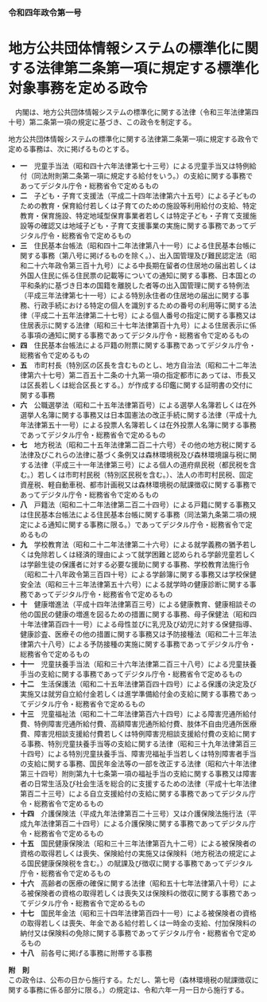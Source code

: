 ### 令和四年政令第一号  
# 地方公共団体情報システムの標準化に関する法律第二条第一項に規定する標準化対象事務を定める政令  
　内閣は、地方公共団体情報システムの標準化に関する法律（令和三年法律第四十号）第二条第一項の規定に基づき、この政令を制定する。  
  
地方公共団体情報システムの標準化に関する法律第二条第一項に規定する政令で定める事務は、次に掲げるものとする。  
* **一**　児童手当法（昭和四十六年法律第七十三号）による児童手当又は特例給付（同法附則第二条第一項に規定する給付をいう。）の支給に関する事務であってデジタル庁令・総務省令で定めるもの  
* **二**　子ども・子育て支援法（平成二十四年法律第六十五号）による子どものための教育・保育給付若しくは子育てのための施設等利用給付の支給、特定教育・保育施設、特定地域型保育事業者若しくは特定子ども・子育て支援施設等の確認又は地域子ども・子育て支援事業の実施に関する事務であってデジタル庁令・総務省令で定めるもの  
* **三**　住民基本台帳法（昭和四十二年法律第八十一号）による住民基本台帳に関する事務（第八号に掲げるものを除く。）、出入国管理及び難民認定法（昭和二十六年政令第三百十九号）による中長期在留者の住居地の届出若しくは外国人住民に係る住民票の記載等についての通知に関する事務、日本国との平和条約に基づき日本の国籍を離脱した者等の出入国管理に関する特例法（平成三年法律第七十一号）による特別永住者の住居地の届出に関する事務、行政手続における特定の個人を識別するための番号の利用等に関する法律（平成二十五年法律第二十七号）による個人番号の指定に関する事務又は住居表示に関する法律（昭和三十七年法律第百十九号）による住居表示に係る事項の通知に関する事務であってデジタル庁令・総務省令で定めるもの  
* **四**　住民基本台帳法による戸籍の附票に関する事務であってデジタル庁令・総務省令で定めるもの  
* **五**　市町村長（特別区の区長を含むものとし、地方自治法（昭和二十二年法律第六十七号）第二百五十二条の十九第一項の指定都市にあっては、市長又は区長若しくは総合区長とする。）が作成する印鑑に関する証明書の交付に関する事務  
* **六**　公職選挙法（昭和二十五年法律第百号）による選挙人名簿若しくは在外選挙人名簿に関する事務又は日本国憲法の改正手続に関する法律（平成十九年法律第五十一号）による投票人名簿若しくは在外投票人名簿に関する事務であってデジタル庁令・総務省令で定めるもの  
* **七**　地方税法（昭和二十五年法律第二百二十六号）その他の地方税に関する法律及びこれらの法律に基づく条例又は森林環境税及び森林環境譲与税に関する法律（平成三十一年法律第三号）による個人の道府県民税（都民税を含む。）若しくは市町村民税（特別区民税を含む。）、法人の市町村民税、固定資産税、軽自動車税、都市計画税又は森林環境税の賦課徴収に関する事務であってデジタル庁令・総務省令で定めるもの  
* **八**　戸籍法（昭和二十二年法律第二百二十四号）による戸籍に関する事務又は住民基本台帳法による住民基本台帳に関する事務（同法第九条第二項の規定による通知に関する事務に限る。）であってデジタル庁令・総務省令で定めるもの  
* **九**　学校教育法（昭和二十二年法律第二十六号）による就学義務の猶予若しくは免除若しくは経済的理由によって就学困難と認められる学齢児童若しくは学齢生徒の保護者に対する必要な援助に関する事務、学校教育法施行令（昭和二十八年政令第三百四十号）による学齢簿に関する事務又は学校保健安全法（昭和三十三年法律第五十六号）による就学時の健康診断に関する事務であってデジタル庁令・総務省令で定めるもの  
* **十**　健康増進法（平成十四年法律第百三号）による健康教育、健康相談その他の国民の健康の増進を図るための措置に関する事務、母子保健法（昭和四十年法律第百四十一号）による母性並びに乳児及び幼児に対する保健指導、健康診査、医療その他の措置に関する事務又は予防接種法（昭和二十三年法律第六十八号）による予防接種の実施に関する事務であってデジタル庁令・総務省令で定めるもの  
* **十一**　児童扶養手当法（昭和三十六年法律第二百三十八号）による児童扶養手当の支給に関する事務であってデジタル庁令・総務省令で定めるもの  
* **十二**　生活保護法（昭和二十五年法律第百四十四号）による保護の決定及び実施又は就労自立給付金若しくは進学準備給付金の支給に関する事務であってデジタル庁令・総務省令で定めるもの  
* **十三**　児童福祉法（昭和二十二年法律第百六十四号）による障害児通所給付費、特例障害児通所給付費、高額障害児通所給付費、肢体不自由児通所医療費、障害児相談支援給付費若しくは特例障害児相談支援給付費の支給に関する事務、特別児童扶養手当等の支給に関する法律（昭和三十九年法律第百三十四号）による特別児童扶養手当、障害児福祉手当若しくは特別障害者手当の支給に関する事務、国民年金法等の一部を改正する法律（昭和六十年法律第三十四号）附則第九十七条第一項の福祉手当の支給に関する事務又は障害者の日常生活及び社会生活を総合的に支援するための法律（平成十七年法律第百二十三号）による自立支援給付の支給に関する事務であってデジタル庁令・総務省令で定めるもの  
* **十四**　介護保険法（平成九年法律第百二十三号）又は介護保険法施行法（平成九年法律第百二十四号）による介護保険に関する事務であってデジタル庁令・総務省令で定めるもの  
* **十五**　国民健康保険法（昭和三十三年法律第百九十二号）による被保険者の資格の取得若しくは喪失、保険給付の実施又は保険料（地方税法の規定による国民健康保険税を含む。）の賦課及び徴収に関する事務であってデジタル庁令・総務省令で定めるもの  
* **十六**　高齢者の医療の確保に関する法律（昭和五十七年法律第八十号）による被保険者の資格の取得若しくは喪失又は保険料の徴収に関する事務であってデジタル庁令・総務省令で定めるもの  
* **十七**　国民年金法（昭和三十四年法律第百四十一号）による被保険者の資格の取得若しくは喪失、年金である給付若しくは一時金の支給、付加保険料の納付又は保険料の免除に関する事務であってデジタル庁令・総務省令で定めるもの  
* **十八**　前各号に掲げる事務に附帯する事務  
  
**附　則**  
この政令は、公布の日から施行する。ただし、第七号（森林環境税の賦課徴収に関する事務に係る部分に限る。）の規定は、令和六年一月一日から施行する。  
  
